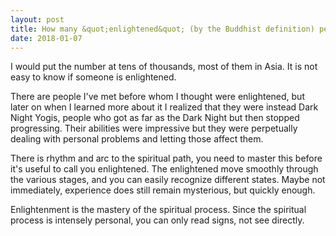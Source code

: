 ```yaml
---
layout: post
title: How many &quot;enlightened&quot; (by the Buddhist definition) people are living in the world right now? Would one easily know if they interacted with someone enlightened?
date: 2018-01-07
---
```


<p>I would put the number at tens of thousands, most of them in Asia. It is not easy to know if someone is enlightened.</p><p>There are people I've met before whom I thought were enlightened, but later on when I learned more about it I realized that they were instead Dark Night Yogis, people who got as far as the Dark Night but then stopped progressing. Their abilities were impressive but they were perpetually dealing with personal problems and letting those affect them.</p><p>There is rhythm and arc to the spiritual path, you need to master this before it's useful to call you enlightened. The enlightened move smoothly through the various stages, and you can easily recognize different states. Maybe not immediately, experience does still remain mysterious, but quickly enough.</p><p>Enlightenment is the mastery of the spiritual process. Since the spiritual process is intensely personal, you can only read signs, not see directly.</p>
